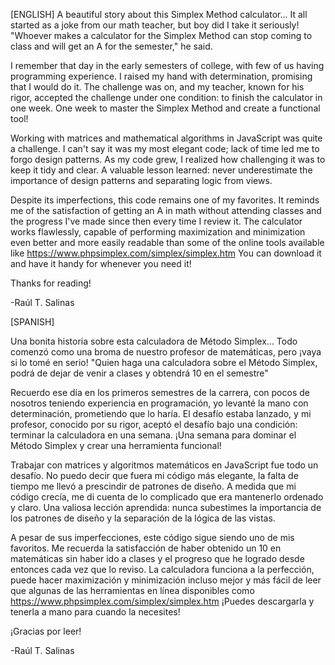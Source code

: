 [ENGLISH]
A beautiful story about this Simplex Method calculator...
It all started as a joke from our math teacher, but boy did I take it seriously! "Whoever makes a calculator for the Simplex Method can stop coming
to class and will get an A for the semester," he said.

I remember that day in the early semesters of college, with few of us having programming experience. I raised my hand with determination, promising 
that I would do it. The challenge was on, and my teacher, known for his rigor, accepted the challenge under one condition: to finish the calculator 
in one week. One week to master the Simplex Method and create a functional tool!

Working with matrices and mathematical algorithms in JavaScript was quite a challenge. I can't say it was my most elegant code; lack of time led me
to forgo design patterns. As my code grew, I realized how challenging it was to keep it tidy and clear. A valuable lesson learned: never underestimate
the importance of design patterns and separating logic from views.

Despite its imperfections, this code remains one of my favorites. It reminds me of the satisfaction of getting an A in math without attending classes
and the progress I've made since then every time I review it. The calculator works flawlessly, capable of performing maximization and minimization even
better and more easily readable than some of the online tools available like https://www.phpsimplex.com/simplex/simplex.htm
You can download it and have it handy for whenever you need it!

Thanks for reading!

-Raúl T. Salinas

[SPANISH]

Una bonita historia sobre esta calculadora de Método Simplex...
Todo comenzó como una broma de nuestro profesor de matemáticas, pero ¡vaya si lo tomé en serio! "Quien haga una calculadora sobre el Método
Simplex, podrá de dejar de venir a clases y obtendrá 10 en el semestre"

Recuerdo ese día en los primeros semestres de la carrera, con pocos de nosotros teniendo experiencia en programación, yo levanté la mano con 
determinación, prometiendo que lo haría. El desafío estaba lanzado, y mi profesor, conocido por su rigor, aceptó el desafío bajo una condición: 
terminar la calculadora en una semana. ¡Una semana para dominar el Método Simplex y crear una herramienta funcional!

Trabajar con matrices y algoritmos matemáticos en JavaScript fue todo un desafío. No puedo decir que fuera mi código más elegante, la falta de tiempo me 
llevó a prescindir de patrones de diseño. A medida que mi código crecía, me di cuenta de lo complicado que era mantenerlo ordenado y claro. Una valiosa 
lección aprendida: nunca subestimes la importancia de los patrones de diseño y la separación de la lógica de las vistas.

A pesar de sus imperfecciones, este código sigue siendo uno de mis favoritos. Me recuerda la satisfacción de haber obtenido un 10 en matemáticas sin haber
ido a clases y el progreso que he logrado desde entonces cada vez que lo reviso. 
La calculadora funciona a la perfección, puede hacer maximización y minimización incluso mejor y más fácil de leer que algunas de las herramientas en línea 
disponibles como https://www.phpsimplex.com/simplex/simplex.htm
¡Puedes descargarla y tenerla a mano para cuando la necesites!

¡Gracias por leer!

-Raúl T. Salinas


